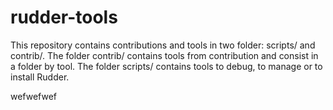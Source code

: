 rudder-tools
============

This repository contains contributions and tools in two folder: scripts/ and contrib/.
The folder contrib/ contains tools from contribution and consist in a folder by tool.
The folder scripts/ contains tools to debug, to manage or to install Rudder.

wefwefwef
